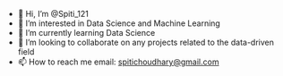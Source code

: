 - 👋 Hi, I’m @Spiti_121
- 👀 I’m interested in Data Science and Machine Learning
- 🌱 I’m currently learning Data Science
- 💞️ I’m looking to collaborate on any projects related to the data-driven field
- 📫 How to reach me email: spitichoudhary@gmail.com

<!---
Spiti-121/Spiti-121 is a ✨ special ✨ repository because its `README.md` (this file) appears on your GitHub profile.
You can click the Preview link to take a look at your changes.
--->
